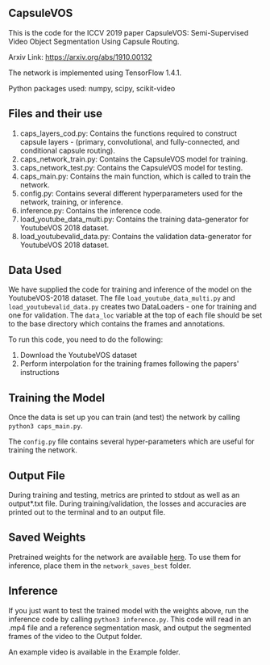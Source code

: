 ## CapsuleVOS

This is the code for the ICCV 2019 paper CapsuleVOS: Semi-Supervised Video Object Segmentation Using Capsule Routing.

Arxiv Link: https://arxiv.org/abs/1910.00132

The network is implemented using TensorFlow 1.4.1.

Python packages used: numpy, scipy, scikit-video

## Files and their use

1. caps_layers_cod.py: Contains the functions required to construct capsule layers - (primary, convolutional, and fully-connected, and conditional capsule routing).
2. caps_network_train.py: Contains the CapsuleVOS model for training.
3. caps_network_test.py: Contains the CapsuleVOS model for testing.
4. caps_main.py: Contains the main function, which is called to train the network.
5. config.py: Contains several different hyperparameters used for the network, training, or inference.
6. inference.py: Contains the inference code.
7. load_youtube_data_multi.py: Contains the training data-generator for YoutubeVOS 2018 dataset.
8. load_youtubevalid_data.py: Contains the validation data-generator for YoutubeVOS 2018 dataset.

## Data Used

We have supplied the code for training and inference of the model on the YoutubeVOS-2018 dataset. The file <code>load_youtube_data_multi.py</code> and <code>load_youtubevalid_data.py</code> creates two DataLoaders - one for training and one for validation. The <code>data_loc</code> variable at the top of each file should be set to the base directory which contains the frames and annotations.

To run this code, you need to do the following:
1. Download the YoutubeVOS dataset 
2. Perform interpolation for the training frames following the papers' instructions

## Training the Model

Once the data is set up you can train (and test) the network by calling <code>python3 caps_main.py</code>.

The <code>config.py</code> file contains several hyper-parameters which are useful for training the network. 

## Output File

During training and testing, metrics are printed to stdout as well as an output*.txt file. During training/validation, the losses and accuracies are printed out to the terminal and to an output file.

## Saved Weights

Pretrained weights for the network are available [here](https://drive.google.com/open?id=12zvvqd5i3EVNzPF-hEfq_hi2CEzRRSjS). To use them for inference, place them in the <code>network_saves_best</code> folder.

## Inference

If you just want to test the trained model with the weights above, run the inference code by calling <code>python3 inference.py</code>. This code will read in an .mp4 file and a reference segmentation mask, and output the segmented frames of the video to the Output folder.

An example video is available in the Example folder.


